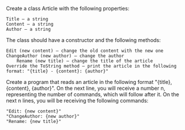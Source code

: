 Create a class Article with the following properties:

	Title – a string
	Content – a string
	Author – a string

The class should have a constructor and the following methods:

	Edit (new content) – change the old content with the new one
	ChangeAuthor (new author) – change the author
        Rename (new title) – change the title of the article
	Override the ToString method – print the article in the following format: "{title} - {content}: {author}"

Create a program that reads an article in the following format "{title}, {content}, {author}". On the next line, you will receive a number n, representing the number of commands, which will follow after it. On the next n lines, you will be receiving the following commands: 

	"Edit: {new content}"
	"ChangeAuthor: {new author}"
	"Rename: {new title}"
